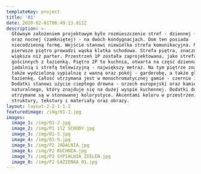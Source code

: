 ```yaml
---
templateKey: project
title: '01'
date: 2020-02-01T06:49:13.011Z
description: >-
  Głównym założeniem projektowym było rozmieszczenie stref - dziennej (otwartej)
  oraz nocnej (zamkniętej) - na dwóch kondygnacjach. Dom ten posiada
  niecodzienną formę. Wejście stanowi niewielka strefa komunikacyjna. Na
  pierwsze piętro prowadzi wąska klatka schodowa. Strefa piętra, znacznie
  większa niż parter. Przestrzeń 1P została zaprojektowana, jako strefa pokoi
  gościnnych z łazienką. Piętro 2P to kuchnia, otwarta na część dzienną z
  jadalnią i strefą telewizyjną - największy metraż. Na tym piętrze znajdziemy
  także wydzieloną sypialnię z wanną oraz pokój - garderobę, a także główną
  łazienkę. Całość utrzymana jest w monochromatycznej gamie - czernie i biele.
  Dodatki stanowi użycie ciepłego drewna - orzech europejski oraz kamienia
  naturalnego, który znajduje się na dużej wyspie kuchennej. Dodatki do do domu
  utrzymane są w stonowanej kolorystyce. Akcentami koloru w przestrzeni są
  struktury, tekstury i materiały oraz obrazy.
layout: layout-2-2-1-1-2
featuredimage: /img/01-1.jpg
images:
  image_1: /img/01-2.jpg
  image_2: /img/P1 1l2 SCHODY.jpg
  image_3: /img/01-5.jpg
  image_4: /img/01-9.jpg
  image_5: /img/P2 JADALNIA.jpg
  image_6: /img/P2 KUCHNIA.jpg
  image_7: /img/P2 SYPIALNIA_ZIELEN.jpg
  image_8: /img/P2 ŁAZIENKA_01.jpg
---
```


